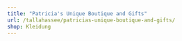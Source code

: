 ```yaml
---
title: "Patricia's Unique Boutique and Gifts"
url: /tallahassee/patricias-unique-boutique-and-gifts/
shop: Kleidung
---
```

